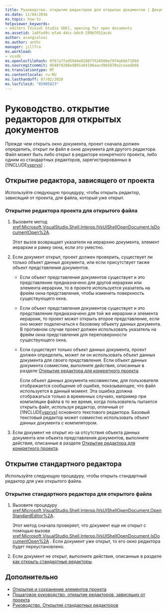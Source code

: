 ```yaml
---
title: Руководство. открытие редакторов для открытых документов | Документация Майкрософт
ms.date: 11/04/2016
ms.topic: how-to
helpviewer_keywords:
- editors [Visual Studio SDK], opening for open documents
ms.assetid: 1a0fa49c-efa4-4dcc-bdc0-299b7052acdc
author: acangialosi
ms.author: anthc
manager: jillfra
ms.workload:
- vssdk
ms.openlocfilehash: 0f67a7fad5944e82087f520508ef9f4a66b7109d
ms.sourcegitcommit: 05487d286ed891a04196aacd965870e2ceaadb68
ms.translationtype: MT
ms.contentlocale: ru-RU
ms.lasthandoff: 07/02/2020
ms.locfileid: "85905823"
---
```

# <a name="how-to-open-editors-for-open-documents"></a>Руководство. открытие редакторов для открытых документов
Прежде чем открыть окно документа, проект сначала должен определить, открыт ли файл в окне документа для другого редактора. Файл может быть либо открыт в редакторе конкретного проекта, либо одним из стандартных редакторов, зарегистрированных в [!INCLUDE[vsprvs](../code-quality/includes/vsprvs_md.md)] .

## <a name="open-a-project-specific-editor"></a>Открытие редактора, зависящего от проекта
 Используйте следующую процедуру, чтобы открыть редактор, зависящий от проекта, для файла, который уже открыт.

### <a name="to-open-a-project-specific-editor-for-an-open-file"></a>Открытие редактора проекта для открытого файла

1. Вызовите метод <xref:Microsoft.VisualStudio.Shell.Interop.IVsUIShellOpenDocument.IsDocumentOpen%2A>.

    Этот вызов возвращает указатели на иерархию документа, элемент иерархии и рамку окна, если это уместно.

2. Если документ открыт, проект должен проверить, существует ли только объект данных документа, или если присутствует также объект представления документов.

   - Если объект представления документов существует и это представление предназначено для другой иерархии или элемента иерархии, то в проекте используется указатель на фрейм окна представления, чтобы изменить поверхность существующего окна.

   - Если объект представления документов существует и это представление предназначено для той же иерархии и элемента иерархии, то проект может открыть второе представление, если оно может подключаться к базовому объекту данных документа. В противном случае проект должен использовать указатель на фрейм окна представления для переповерхности существующего окна.

   - Если существует только объект данных документа, проект должен определить, может ли он использовать объект данных документа для своего представления. Если объект данных документа совместим, выполните действия, описанные в разделе [Открытие редактора для конкретного проекта](../extensibility/how-to-open-project-specific-editors.md).

     Если объект данных документа несовместим, для пользователя отображается сообщение об ошибке, показывающее, что файл используется в данный момент. Эта ошибка должна отображаться только в временных случаях, например при компиляции файла в то же время, когда пользователь пытается открыть файл, используя редактор, отличный от [!INCLUDE[vsprvs](../code-quality/includes/vsprvs_md.md)] основного текстового редактора. Базовый текстовый редактор может совместно использовать объект данных документа с компилятором.

3. Если документ не открыт из-за отсутствия объекта данных документа или объекта представления документов, выполните действия, описанные в разделе [Открытие редактора для конкретного проекта](../extensibility/how-to-open-project-specific-editors.md).

## <a name="open-a-standard-editor"></a>Открытие стандартного редактора
 Используйте следующую процедуру, чтобы открыть стандартный редактор для уже открытого файла.

### <a name="to-open-a-standard-editor-for-an-open-file"></a>Открытие стандартного редактора для открытого файла

1. Вызовите процедуру <xref:Microsoft.VisualStudio.Shell.Interop.IVsUIShellOpenDocument.OpenStandardEditor%2A>.

     Этот метод сначала проверяет, что документ еще не открыт с помощью вызова <xref:Microsoft.VisualStudio.Shell.Interop.IVsUIShellOpenDocument.IsDocumentOpen%2A> . Если документ уже открыт, то его окно редактора будет переустановлено.

2. Если документ не открыт, выполните действия, описанные в разделе [как открыть стандартные редакторы](../extensibility/how-to-open-standard-editors.md).

## <a name="see-also"></a>Дополнительно
- [Открытие и сохранение элементов проекта](../extensibility/internals/opening-and-saving-project-items.md)
- [Пошаговое руководство. открытие редакторов, зависящих от проекта](../extensibility/how-to-open-project-specific-editors.md)
- [Руководство. Открытие стандартных редакторов](../extensibility/how-to-open-standard-editors.md)
